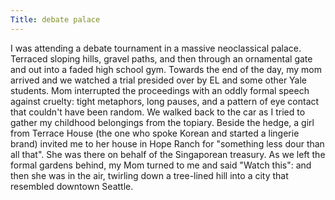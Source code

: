 ```yaml
---
Title: debate palace
---
```

I was attending a debate tournament in a massive neoclassical palace. Terraced sloping hills, gravel paths, and then through an ornamental gate and out into a faded high school gym. Towards the end of the day, my mom arrived and we watched a trial presided over by EL and some other Yale students. Mom interrupted the proceedings with an oddly formal speech against cruelty: tight metaphors, long pauses, and a pattern of eye contact that couldn't have been random. We walked back to the car as I tried to gather my childhood belongings from the topiary. Beside the hedge, a girl from Terrace House (the one who spoke Korean and started a lingerie brand) invited me to her house in Hope Ranch for "something less dour than all that". She was there on behalf of the Singaporean treasury. As we left the formal gardens behind, my Mom turned to me and said "Watch this": and then she was in the air, twirling down a tree-lined hill into a city that resembled downtown Seattle.


